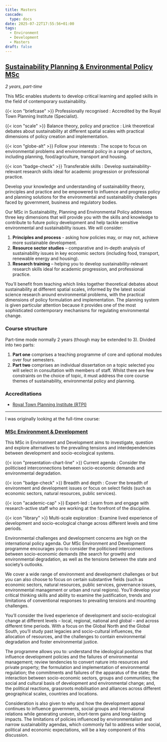 ```yaml
---
title: Masters
cascade:
  type: docs
date: 2025-07-22T17:55:56+01:00
tags:
  - Environment
  - Development
  - Masters
draft: false
---
```

## [Sustainability Planning & Environmental Policy MSc](https://www.cardiff.ac.uk/study/postgraduate/taught/courses/course/sustainability,-planning-and-environmental-policy-msc-part-time)
*2 years, part-time*

This MSc enables students to develop critical learning and applied skills in the field of contemporary sustainability.

{{< icon "briefcase" >}} Professionally recognised
: Accredited by the Royal Town Planning Institute (Specialist).

{{< icon "scale" >}} Balance theory, policy and practice
: Link theoretical debates about sustainability at different spatial scales with practical dimensions of policy creation and implementation.

{{< icon "globe-alt" >}} Follow your interests
: The scope to focus on environmental problems and environmental policy in a range of sectors, including planning, food/agriculture, transport and housing.

{{< icon "badge-check" >}} Transferable skills
: Develop sustainability-relevant research skills ideal for academic progression or professional practice.

Develop your knowledge and understanding of sustainability theory, principles and practice and be empowered to influence and progress policy and planning solutions for the environmental and sustainability challenges faced by government, business and regulatory bodies.

Our MSc in Sustainability, Planning and Environmental Policy addresses three key dimensions that will provide you with the skills and knowledge to contribute to future policy development and help tackle sensitive environmental and sustainability issues. We will consider:
1. **Principles and process** - asking how policies may, or may not, achieve more sustainable development.
2. **Resource sector studies** – comparative and in-depth analysis of sustainability issues in key economic sectors (including food, transport, renewable energy and housing).
3. **Research training** – helping you to develop sustainability-relevant research skills ideal for academic progression, and professional practice.

You’ll benefit from teaching which links together theoretical debates about sustainability at different spatial scales, informed by the latest social science research around environmental problems, with the practical dimensions of policy formulation and implementation. The planning system is given particular attention because it provides one of the most sophisticated contemporary mechanisms for regulating environmental change.
### Course structure
Part-time mode normally 2 years (though may be extended to 3). Divided into two parts:
1. **Part one** comprises a teaching programme of core and optional modules over four semesters.
2. **Part two** comprises an individual dissertation on a topic selected you will select in consultation with members of staff. Whilst there are few constraints on the choice of topic, it must address the core course themes of sustainability, environmental policy and planning.
### Accreditations
- [Royal Town Planning Institute (RTPI)](http://www.rtpi.org.uk/education-and-careers/become-a-planner/)

---

I was originally looking at the full-time course:
### [MSc Environment & Development](https://www.cardiff.ac.uk/study/postgraduate/taught/courses/course/environment-and-development-msc)

This MSc in Environment and Development aims to investigate, question and explore alternatives to the prevailing tensions and interdependencies between development and socio-ecological systems.

{{< icon "presentation-chart-line" >}} Current agenda
: Consider the politicised interconnections between socio-economic demands and environmental degradation.

{{< icon "badge-check" >}} Breadth and depth
: Cover the breadth of environment and development issues or focus on select fields (such as economic sectors, natural resources, public services).

{{< icon "academic-cap" >}} Expert-led
: Learn from and engage with research-active staff who are working at the forefront of the discipline.

{{< icon "library" >}} Multi-scale exploration
: Examine lived experience of development and socio-ecological change across different levels and time periods.

Environmental challenges and development concerns are high on the international policy agenda. Our MSc Environment and Development programme encourages you to consider the politicised interconnections between socio-economic demands (the search for growth) and environmental degradation, as well as the tensions between the state and society’s outlooks.

We cover a wide range of environment and development challenges or but you can also choose to focus on certain substantive fields (such as economic sectors, natural resources, public services, governance issues, environmental management or urban and rural regions). You’ll develop your critical thinking skills and ability to examine the justification, trends and limitations of conventional responses to prevailing tensions and mounting challenges.

You’ll consider the lived experience of development and socio-ecological change at different levels – local, regional, national and global – and across different time periods. With a focus on the Global North and the Global South, you’ll study past legacies and socio-cultural influences, the allocation of resources, and the challenges to contain environmental degradation and foster environmental justice.

The programme allows you to: understand the ideological positions that influence development policies and the failures of environmental management; review tendencies to convert nature into resources and private property; the formulation and implementation of environmental regulation; the commitments and failures of the apparatus of the state; the interaction between socio-economic sectors, groups and communities; the social and cultural basis of development and environmental change; and, the political reactions, grassroots mobilisation and alliances across different geographical scales, countries and locations.

Consideration is also given to why and how the development appeal continues to influence governments, social groups and international relations while generating uneven, short-term gains and long-lasting impacts. The limitations of policies influenced by environmentalism and narrow sustainability agendas, which commonly fail to address wider social, political and economic expectations, will be a key component of this discussion.



